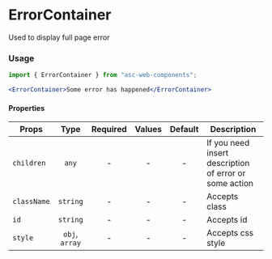 # ErrorContainer

Used to display full page error

### Usage

```js
import { ErrorContainer } from "asc-web-components";
```

```jsx
<ErrorContainer>Some error has happened</ErrorContainer>
```

#### Properties

| Props       |      Type      | Required | Values | Default | Description                                            |
| ----------- | :------------: | :------: | :----: | :-----: | ------------------------------------------------------ |
| `children`  |     `any`      |    -     |   -    |    -    | If you need insert description of error or some action |
| `className` |    `string`    |    -     |   -    |    -    | Accepts class                                          |
| `id`        |    `string`    |    -     |   -    |    -    | Accepts id                                             |
| `style`     | `obj`, `array` |    -     |   -    |    -    | Accepts css style                                      |
